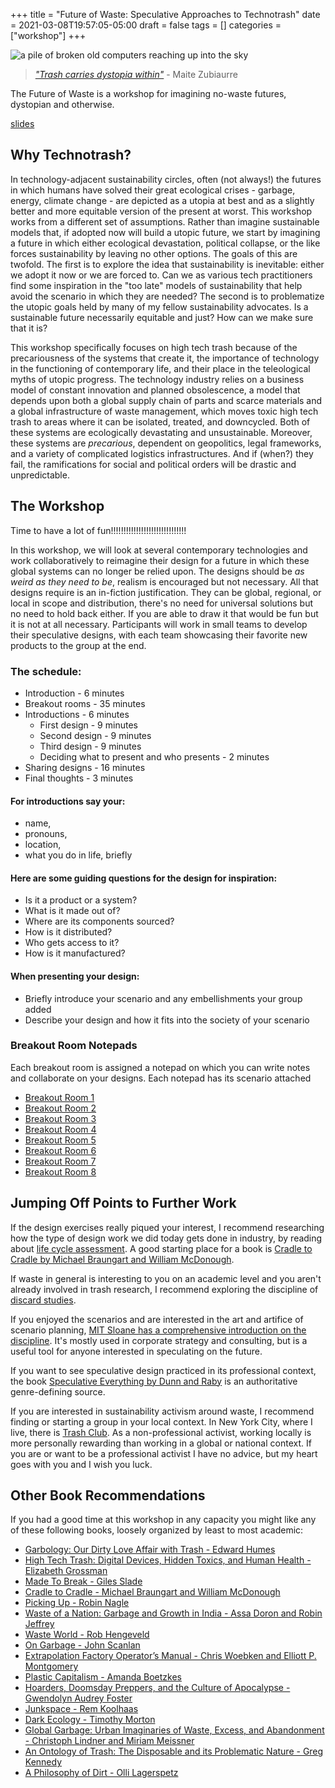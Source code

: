 +++
title = "Future of Waste: Speculative Approaches to Technotrash"
date = 2021-03-08T19:57:05-05:00
draft = false
tags = []
categories = ["workshop"]
+++

![a pile of broken old computers reaching up into the sky](https://www.nydailynews.com/resizer/R-GQ_CYAjlzQmQYNhodvW5v66c4=/800x532/top/arc-anglerfish-arc2-prod-tronc.s3.amazonaws.com/public/KAF6MGZ24CWIPAUNCEOWPJANCA.jpg)

> [_"Trash carries dystopia within"_](https://books.google.com/books?id=gbo0CwAAQBAJ&pg=PA17&lpg=PA17&dq=%22Trash+carries+dystopia+within%22&source=bl&ots=CMRP9kjyrh&sig=ACfU3U1JPcO-sfHQ_Rmn6Bcrsq8V4rcXZg&hl=en&sa=X&ved=2ahUKEwipwpvSq6zvAhWGVN8KHV6aCb0Q6AEwAHoECAUQAw#v=onepage&q=%22Trash%20carries%20dystopia%20within%22&f=false) - Maite Zubiaurre

The Future of Waste is a workshop for imagining no-waste futures, dystopian and otherwise.


[slides](https://www.dropbox.com/s/zrlhy0y38lc0wyk/futureofwastemarch132021.pptx?dl=0)

 ## Why Technotrash?
In technology-adjacent sustainability circles, often (not always!) the futures in which humans have solved their great ecological crises - garbage, energy, climate change - are depicted as a utopia at best and as a slightly better and more equitable version of the present at worst. This workshop works from a different set of assumptions. Rather than imagine sustainable models that, if adopted now will build a utopic future, we start by imagining a future in which either ecological devastation, political collapse, or the like forces sustainability by leaving no other options. The goals of this are twofold. The first is to explore the idea that sustainability is inevitable: either we adopt it now or we are forced to. Can we as various tech practitioners find some inspiration in the "too late" models of sustainability that help avoid the scenario in which they are needed? The second is to problematize the utopic goals held by many of my fellow sustainability advocates. Is a sustainable future necessarily equitable and just? How can we make sure that it is?

This workshop specifically focuses on high tech trash because of the precariousness of the systems that create it, the importance of technology in the functioning of contemporary life, and their place in the teleological myths of utopic progress. The technology industry relies on a business model of constant innovation and planned obsolescence, a model that depends upon both a global supply chain of parts and scarce materials and a global infrastructure of waste management, which moves toxic high tech trash to areas where it can be isolated, treated, and downcycled. Both of these systems are ecologically devastating and unsustainable. Moreover, these systems are _precarious_, dependent on geopolitics, legal frameworks, and a variety of complicated logistics infrastructures. And if (when?) they fail, the ramifications for social and political orders will be drastic and unpredictable. 

## The Workshop

Time to have a lot of fun!!!!!!!!!!!!!!!!!!!!!!!!!!!!!!

In this workshop, we will look at several contemporary technologies and work collaboratively to reimagine their design for a future in which these global systems can no longer be relied upon. The designs should be _as weird as they need to be_, realism is encouraged but not necessary. All that designs require is an in-fiction justification. They can be global, regional, or local in scope and distribution, there's no need for universal solutions but no need to hold back either. If you are able to draw it that would be fun but it is not at all necessary. Participants will work in small teams to develop their speculative designs, with each team showcasing their favorite new products to the group at the end.

### The schedule:

* Introduction - 6 minutes
* Breakout rooms - 35 minutes
* Introductions - 6 minutes
	* First design - 9 minutes
	* Second design - 9 minutes
	* Third design - 9 minutes
	* Deciding what to present and who presents - 2 minutes
* Sharing designs - 16 minutes
* Final thoughts - 3 minutes

#### For introductions say your:

* name, 
* pronouns, 
* location,  
* what you do in life, briefly


#### Here are some guiding questions for the design for inspiration:

* Is it a product or a system?
* What is it made out of?
* Where are its components sourced?
* How is it distributed?
* Who gets access to it?
* How is it manufactured?

#### When presenting your design:

* Briefly introduce your scenario and any embellishments your group added
* Describe your design and how it fits into the society of your scenario
   
### Breakout Room Notepads

Each breakout room is assigned a notepad on which you can write notes and collaborate on your designs. Each notepad has its scenario attached

* [Breakout Room 1](https://pad.riseup.net/p/future-of-waste-1)
* [Breakout Room 2](https://pad.riseup.net/p/future-of-waste-2)
* [Breakout Room 3](https://pad.riseup.net/p/future-of-waste-3)
* [Breakout Room 4](https://pad.riseup.net/p/future-of-waste-4)
* [Breakout Room 5](https://pad.riseup.net/p/future-of-waste-5)
* [Breakout Room 6](https://pad.riseup.net/p/future-of-waste-6)
* [Breakout Room 7](https://pad.riseup.net/p/future-of-waste-7)
* [Breakout Room 8](https://pad.riseup.net/p/future-of-waste-8)



## Jumping Off Points to Further Work
If the design exercises really piqued your interest, I recommend researching how the type of design work we did today gets done in industry, by reading about [life cycle assessment](https://en.wikipedia.org/wiki/Life-cycle_assessment). A good starting place for a book is [Cradle to Cradle by Michael Braungart and William McDonough](https://mcdonough.com/writings/cradle-cradle-remaking-way-make-things/). 

If waste in general is interesting to you on an academic level and you aren't already involved in trash research, I recommend exploring the discipline of [discard studies](https://discardstudies.com/).

If you enjoyed the scenarios and are interested in the art and artifice of scenario planning, [MIT Sloane has a comprehensive introduction on the discipline](https://sloanreview.mit.edu/article/scenario-planning-a-tool-for-strategic-thinking/). It's mostly used in corporate strategy and consulting, but is a useful tool for anyone interested in speculating on the future. 

If you want to see speculative design practiced in its professional context, the book [Speculative Everything by Dunn and Raby](https://mitpress.mit.edu/books/speculative-everything) is an authoritative genre-defining source.

If you are interested in sustainability activism around waste, I recommend finding or starting a group in your local context. In New York City, where I live, there is [Trash Club](https://trashclub.online/). As a non-professional activist, working locally is more personally rewarding than working in a global or national context. If you are or want to be a professional activist I have no advice, but my heart goes with you and I wish you luck.

## Other Book Recommendations
If you had a good time at this workshop in any capacity you might like any of these following books, loosely organized by least to most academic:

 * [Garbology: Our Dirty Love Affair with Trash - Edward Humes](http://www.edwardhumes.com/garbology)
 * [High Tech Trash: Digital Devices, Hidden Toxics, and Human Health - Elizabeth Grossman](https://islandpress.org/books/high-tech-trash)
 * [Made To Break - Giles Slade](https://www.hup.harvard.edu/catalog.php?isbn=9780674025721)
 * [Cradle to Cradle - Michael Braungart and William McDonough](https://mcdonough.com/writings/cradle-cradle-remaking-way-make-things/)
 *  [Picking Up - Robin Nagle](https://us.macmillan.com/books/9780374534271)
* [Waste of a Nation: Garbage and Growth in India - Assa Doron and Robin Jeffrey](https://www.hup.harvard.edu/catalog.php?isbn=9780674980600)
* [Waste World - Rob Hengeveld](https://press.uchicago.edu/ucp/books/book/chicago/W/bo12262705.html)
* [On Garbage - John Scanlan](https://press.uchicago.edu/ucp/books/book/distributed/O/bo3534940.html)
* [Extrapolation Factory Operator’s Manual - Chris Woebken and Elliott P. Montgomery](https://extrapolationfactory.com/Operator-s-Manual)
* [Plastic Capitalism - Amanda Boetzkes](https://mitpress.mit.edu/books/plastic-capitalism)
* [Hoarders, Doomsday Preppers, and the Culture of Apocalypse - Gwendolyn Audrey Foster](https://www.palgrave.com/gp/book/9781137469403)
* [Junkspace - Rem Koolhaas](https://oma.eu/publications/junkspace)
* [Dark Ecology - Timothy Morton](http://cup.columbia.edu/book/dark-ecology/9780231177528)
* [Global Garbage: Urban Imaginaries of Waste, Excess, and Abandonment - Christoph Lindner and Miriam Meissner](https://www.routledge.com/Global-Garbage-Urban-imaginaries-of-waste-excess-and-abandonment/Lindner-Meissner/p/book/9781138546455)
* [An Ontology of Trash: The Disposable and its Problematic Nature - Greg Kennedy](https://www.sunypress.edu/p-4385-an-ontology-of-trash.aspx)
* [A Philosophy of Dirt - Olli Lagerspetz](https://press.uchicago.edu/ucp/books/book/distributed/P/bo28433634.html)